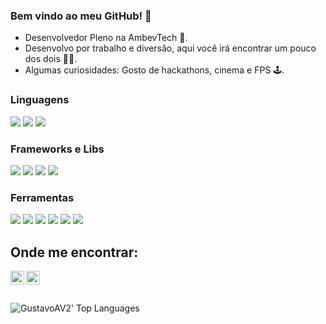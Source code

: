 ### Bem vindo ao meu GitHub! 👋

- Desenvolvedor Pleno na AmbevTech 🍺.
- Desenvolvo por trabalho e diversão, aqui você irá encontrar um pouco dos dois 👨‍💻.   
- Algumas curiosidades: Gosto de hackathons, cinema e FPS 🕹️.

### Linguagens

![](https://img.shields.io/badge/Python-informational?style=flat&logo=python&logoColor=white&color=2bbc8a)
![](https://img.shields.io/badge/CSharp-informational?style=flat&logo=CSharp&logoColor=white&color=2bbc8a)
![](https://img.shields.io/badge/JavaScript%20[Learning]-informational?style=flat&logo=javascript&logoColor=white&color=2bbc8a)

### Frameworks e Libs

![](https://img.shields.io/badge/FastAPI-informational?style=flat&logo=fastapi&logoColor=white&color=2bbc8a)
![](https://img.shields.io/badge/Flask-informational?style=flat&logo=flask&logoColor=white&color=2bbc8a)
![](https://img.shields.io/badge/DotNet-informational?style=flat&logo=DotNet&logoColor=white&color=2bbc8a)
![](https://img.shields.io/badge/Vue-informational?style=flat&logo=vue.js&logoColor=white&color=2bbc8a)

### Ferramentas

![](https://img.shields.io/badge/MySQL-informational?style=flat&logo=MySQL&logoColor=white&color=2bbc8a)
![](https://img.shields.io/badge/MongoDb-informational?style=flat&logo=MongoDb&logoColor=white&color=2bbc8a)
![](https://img.shields.io/badge/ServiceBus-informational?style=flat&logo=ServiceBus&logoColor=white&color=2bbc8a)
![](https://img.shields.io/badge/Docker-informational?style=flat&logo=docker&logoColor=white&color=2bbc8a)
![](https://img.shields.io/badge/AzureDevOps-informational?style=flat&logo=AzureDevOps&logoColor=white&color=2bbc8a)
![](https://img.shields.io/badge/Git-informational?style=flat&logo=git&logoColor=white&color=2bbc8a)

## Onde me encontrar:

[<img align="left" alt="Gustavo Voltolini | LinkedIn" width="22px" src="https://cdn.jsdelivr.net/npm/simple-icons@v3/icons/linkedin.svg" />][linkedin]
[<img align="left" alt="gustavo_volt | Instagram" width="22px" src="https://cdn.jsdelivr.net/npm/simple-icons@v3/icons/instagram.svg" />][instagram]

<br>
<br>
<br>

<a href="#">
    <img align="left" alt="GustavoAV2' Top Languages" src="https://github-readme-stats.vercel.app/api/top-langs/?username=GustavoAV2&layout=donut-vertical&theme=dark" />
</a>

[website]: https://gustavovoltolini.com.br
[instagram]: https://instagram.com/gustavo_volt
[linkedin]: https://www.linkedin.com/in/gustavo-voltolini/
